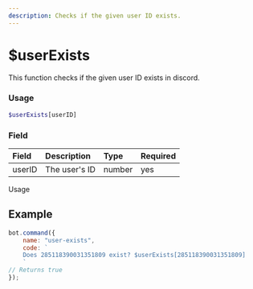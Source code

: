 ```yaml
---
description: Checks if the given user ID exists.
---
```


# $userExists

This function checks if the given user ID exists in discord.

### Usage

```php
$userExists[userID]
```

### Field

| Field | Description | Type | Required |
| :--- | :--- | :--- | :--- |
| userID | The user's ID | number | yes |
Usage

## Example

```javascript
bot.command({
	name: "user-exists",
	code: `
	Does 285118390031351809 exist? $userExists[285118390031351809]
	`
// Returns true
});
```

